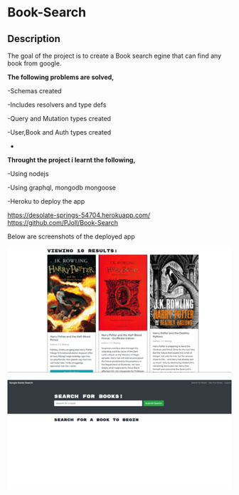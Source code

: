 # Book-Search

## Description 
The goal of the project is to create a Book search egine that can find any book from google.


**The following problems are solved,**

-Schemas created

-Includes resolvers and type defs

-Query and Mutation types created

-User,Book and Auth types created

-

**Throught the project i learnt the following,**

-Using nodejs

-Using graphql, mongodb mongoose

-Heroku to deploy the app

https://desolate-springs-54704.herokuapp.com/
https://github.com/PJoll/Book-Search

Below are screenshots of the deployed app


![alt text](./client/public/Book-serach.png)



![alt text](./client/public/Book-homepage.png)